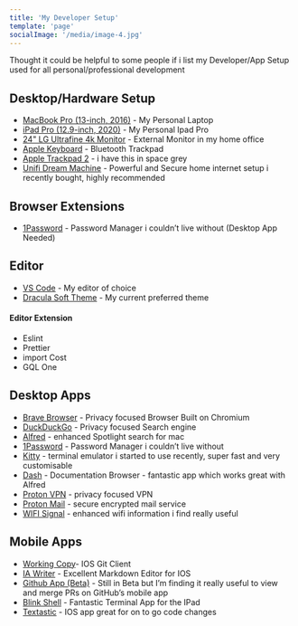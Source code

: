 ```yaml
---
title: 'My Developer Setup'
template: 'page'
socialImage: '/media/image-4.jpg'
---
```


Thought it could be helpful to some people if i list my Developer/App Setup used for all personal/professional development

## Desktop/Hardware Setup

- [MacBook Pro (13-inch, 2016)](https://www.apple.com/macbook-pro-13/) - My Personal Laptop
- [iPad Pro (12.9-inch, 2020)](https://www.apple.com/ipad-pro/) - My Personal Ipad Pro
- [24" LG Ultrafine 4k Monitor](https://www.apple.com/uk/shop/product/HMUA2B/A/lg-ultrafine-4k-display) - External Monitor in my home office
- [Apple Keyboard](https://www.apple.com/uk/shop/product/MRMH2B/A/magic-keyboard-with-numeric-keypad-british-english-space-grey) - Bluetooth Trackpad
- [Apple Trackpad 2](https://www.apple.com/uk/shop/product/MJ2R2Z/A/magic-trackpad-2-silver) - i have this in space grey
- [Unifi Dream Machine](https://eu.store.ui.com/products/unifi-dream-machine) - Powerful and Secure home internet setup i recently bought, highly recommended

## Browser Extensions

- [1Password](https://chrome.google.com/webstore/detail/1password-extension-deskt/aomjjhallfgjeglblehebfpbcfeobpgk) - Password Manager i couldn’t live without (Desktop App Needed)

## Editor

- [VS Code](https://code.visualstudio.com/) - My editor of choice
- [Dracula Soft Theme](https://draculatheme.com/visual-studio-code/) - My current preferred theme

#### Editor Extension

- Eslint
- Prettier
- import Cost
- GQL One

## Desktop Apps

- [Brave Browser](https://brave.com/) - Privacy focused Browser Built on Chromium
- [DuckDuckGo](https://duckduckgo.com/) - Privacy focused Search engine
- [Alfred](https://www.alfredapp.com/) - enhanced Spotlight search for mac
- [1Password](https://1password.com/) - Password Manager i couldn’t live without
- [Kitty](https://sw.kovidgoyal.net/kitty/) - terminal emulator i started to use recently, super fast and very customisable
- [Dash](https://kapeli.com/dash) - Documentation Browser - fantastic app which works great with Alfred
- [Proton VPN](https://protonvpn.com/) - privacy focused VPN
- [Proton Mail](https://protonmail.com/) - secure encrypted mail service
- [WIFI Signal](https://apps.apple.com/us/app/wifi-signal-status-monitor/id525912054?mt=12) - enhanced wifi information i find really useful

## Mobile Apps

- [Working Copy](https://workingcopyapp.com/)- IOS Git Client
- [IA Writer](https://ia.net/writer) - Excellent Markdown Editor for IOS
- [Github App (Beta)](https://github.com/mobile/) - Still in Beta but I’m finding it really useful to view and merge PRs on GitHub’s mobile app
- [Blink Shell](https://blink.sh/) - Fantastic Terminal App for the IPad
- [Textastic](https://www.textasticapp.com/) - IOS app great for on to go code changes
